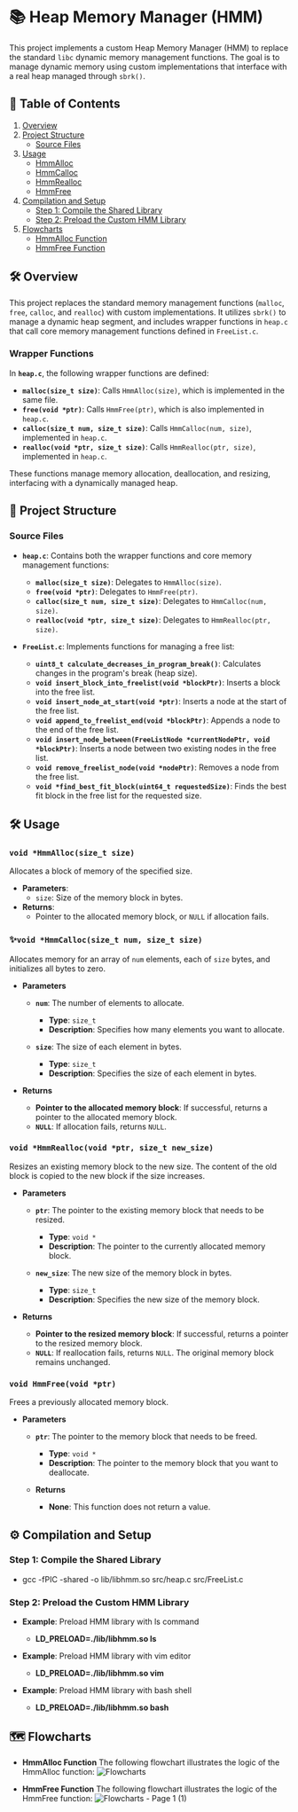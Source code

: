 # 📚 Heap Memory Manager (HMM)

This project implements a custom Heap Memory Manager (HMM) to replace the standard `libc` dynamic memory management functions. The goal is to manage dynamic memory using custom implementations that interface with a real heap managed through `sbrk()`.

## 📑 Table of Contents

1. [Overview](#overview)
2. [Project Structure](#project-structure)
   - [Source Files](#source-files)
3. [Usage](#usage)
   - [HmmAlloc](#hmmallocsize-t-size)
   - [HmmCalloc](#hmmcallocsize-t-num-size-t-size)
   - [HmmRealloc](#hmmreallocvoid--ptr-size-t-new-size)
   - [HmmFree](#hmmfreevoid--ptr)
4. [Compilation and Setup](#compilation-and-setup)
   - [Step 1: Compile the Shared Library](#step-2-compile-the-shared-library)
   - [Step 2: Preload the Custom HMM Library](#step-4-preload-the-custom-hmm-library)
5. [Flowcharts](#flowcharts)
   - [HmmAlloc Function](#hmmalloc-function)
   - [HmmFree Function](#hmmfree-function)

## 🛠️ Overview

This project replaces the standard memory management functions (`malloc`, `free`, `calloc`, and `realloc`) with custom implementations. It utilizes `sbrk()` to manage a dynamic heap segment, and includes wrapper functions in `heap.c` that call core memory management functions defined in `FreeList.c`.

### Wrapper Functions

In **`heap.c`**, the following wrapper functions are defined:
- **`malloc(size_t size)`**: Calls `HmmAlloc(size)`, which is implemented in the same file.
- **`free(void *ptr)`**: Calls `HmmFree(ptr)`, which is also implemented in `heap.c`.
- **`calloc(size_t num, size_t size)`**: Calls `HmmCalloc(num, size)`, implemented in `heap.c`.
- **`realloc(void *ptr, size_t size)`**: Calls `HmmRealloc(ptr, size)`, implemented in `heap.c`.

These functions manage memory allocation, deallocation, and resizing, interfacing with a dynamically managed heap.

## 📁 Project Structure

### Source Files

- **`heap.c`**: Contains both the wrapper functions and core memory management functions:
  - **`malloc(size_t size)`**: Delegates to `HmmAlloc(size)`.
  - **`free(void *ptr)`**: Delegates to `HmmFree(ptr)`.
  - **`calloc(size_t num, size_t size)`**: Delegates to `HmmCalloc(num, size)`.
  - **`realloc(void *ptr, size_t size)`**: Delegates to `HmmRealloc(ptr, size)`.

- **`FreeList.c`**: Implements functions for managing a free list:
  - **`uint8_t calculate_decreases_in_program_break()`**: Calculates changes in the program's break (heap size).
  - **`void insert_block_into_freelist(void *blockPtr)`**: Inserts a block into the free list.
  - **`void insert_node_at_start(void *ptr)`**: Inserts a node at the start of the free list.
  - **`void append_to_freelist_end(void *blockPtr)`**: Appends a node to the end of the free list.
  - **`void insert_node_between(FreeListNode *currentNodePtr, void *blockPtr)`**: Inserts a node between two existing nodes in the free list.
  - **`void remove_freelist_node(void *nodePtr)`**: Removes a node from the free list.
  - **`void *find_best_fit_block(uint64_t requestedSize)`**: Finds the best fit block in the free list for the requested size.
## 🛠️ Usage

### `void *HmmAlloc(size_t size)`

Allocates a block of memory of the specified size.

- **Parameters**:
  - `size`: Size of the memory block in bytes.
- **Returns**:
  - Pointer to the allocated memory block, or `NULL` if allocation fails.

### ✨`void *HmmCalloc(size_t num, size_t size)`

Allocates memory for an array of `num` elements, each of `size` bytes, and initializes all bytes to zero.

- **Parameters**

  - **`num`**: The number of elements to allocate.
      - **Type**: `size_t`
      - **Description**: Specifies how many elements you want to allocate.

  - **`size`**: The size of each element in bytes.
     - **Type**: `size_t`
     - **Description**: Specifies the size of each element in bytes.

- **Returns**
   - **Pointer to the allocated memory block**: If successful, returns a pointer to the allocated memory block.
   - **`NULL`**: If allocation fails, returns `NULL`.

### `void *HmmRealloc(void *ptr, size_t new_size)`

Resizes an existing memory block to the new size. The content of the old block is copied to the new block if the size increases.

- **Parameters**
   - **`ptr`**: The pointer to the existing memory block that needs to be resized.
       - **Type**: `void *`
       - **Description**: The pointer to the currently allocated memory block.

    - **`new_size`**: The new size of the memory block in bytes.
         - **Type**: `size_t`
         - **Description**: Specifies the new size of the memory block.

- **Returns**
     - **Pointer to the resized memory block**: If successful, returns a pointer to the resized memory block.
     - **`NULL`**: If reallocation fails, returns `NULL`. The original memory block remains unchanged.
 
### `void HmmFree(void *ptr)`

Frees a previously allocated memory block.

- **Parameters**

    - **`ptr`**: The pointer to the memory block that needs to be freed.
        - **Type**: `void *`
        - **Description**: The pointer to the memory block that you want to deallocate.
 
    - **Returns**
       - **None**: This function does not return a value.

## ⚙️ Compilation and Setup

### Step 1: Compile the Shared Library
- gcc -fPIC -shared -o lib/libhmm.so src/heap.c src/FreeList.c

### Step 2: Preload the Custom HMM Library
- **Example**: Preload HMM library with ls command
  - **LD_PRELOAD=./lib/libhmm.so ls**

- **Example**: Preload HMM library with vim editor
  - **LD_PRELOAD=./lib/libhmm.so vim**

- **Example**: Preload HMM library with bash shell
  - **LD_PRELOAD=./lib/libhmm.so bash**
 
## 🗺️ Flowcharts
- **HmmAlloc Function**
The following flowchart illustrates the logic of the HmmAlloc function:
  ![Flowcharts](https://github.com/user-attachments/assets/2051910b-4918-47cc-9f31-20ec66b685de)

- **HmmFree Function**
The following flowchart illustrates the logic of the HmmFree function:
 ![Flowcharts - Page 1 (1)](https://github.com/user-attachments/assets/dd2b4df6-4164-411f-ac78-4063a786db65)
